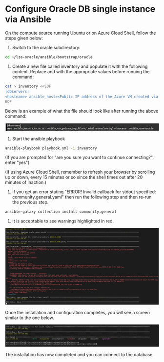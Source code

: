 # Configure Oracle DB single instance via Ansible

On the compute source running Ubuntu or on Azure Cloud Shell, follow the steps given below:

1. Switch to the oracle subdirectory:

```bash
cd ~/lza-oracle/ansible/bootstrap/oracle
```

1. Create a new file called inventory and populate it with the following content. Replace <hostname> and <Public IP address of the Azure VM created via terraform> with the appropriate values before running the command:

```bash
cat > inventory <<EOF
[dbservers]
<hostname> ansible_host=<Public IP address of the Azure VM created via terraform>  ansible_ssh_private_key_file=~/.ssh/lza-oracle-single-instance  ansible_user=oracle
EOF
```

Below is an example of what the file should look like after running the above command:

 ![Inventory file Single instance](media/inventory.jpg)

1. Start the ansible playbook

```bash
ansible-playbook playbook.yml -i inventory
```

(If you are prompted for "are you sure you want to continue connecting?", enter "yes")

(If using Azure Cloud Shell, remember to refresh your browser by scrolling up or down, every 15 minutes or so since the shell times out after 20 minutes of inaction.)

1. If you get an error stating "ERROR! Invalid callback for stdout specified: community.general.yaml" then run the following step and then re-run the previous step.

```bash
ansible-galaxy collection install community.general
```

1. It is acceptable to see warnings highlighted in red.

![Warnings single instance](media/warnings.jpg)

Once the installation and configuration completes, you will see a screen similar to the one below.

![Complete single instance](media/complete.jpg)

The installation has now completed and you can connect to the database.
